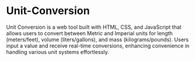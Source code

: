 # Unit-Conversion
Unit Conversion is a web tool built with HTML, CSS, and JavaScript that allows users to convert between Metric and Imperial units for length (meters/feet), volume (liters/gallons), and mass (kilograms/pounds). Users input a value and receive real-time conversions, enhancing convenience in handling various unit systems effortlessly.
